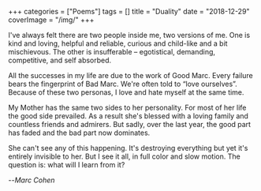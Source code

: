 +++
categories = ["Poems"]
tags = []
title = "Duality"
date = "2018-12-29"
coverImage = "/img/"
+++

I've always felt there are two people inside me, two versions of me. One is kind and loving, helpful and reliable, curious and child-like and a bit mischievous. The other is insufferable – egotistical, demanding, competitive, and self absorbed.
<!--more-->
All the successes in my life are due to the work of Good Marc. Every failure bears the fingerprint of Bad Marc. We're often told to “love ourselves”. Because of these two personas, I love and hate myself at the same time.

My Mother has the same two sides to her personality. For most of her life the good side prevailed. As a result she's blessed with a loving family and countless friends and admirers. But sadly, over the last year, the good part has faded and the bad part now dominates.

She can't see any of this happening. It's destroying everything but yet it's entirely invisible to her. But I see it all, in full color and slow motion. The question is: what will I learn from it?

--<cite>Marc Cohen</cite>  
